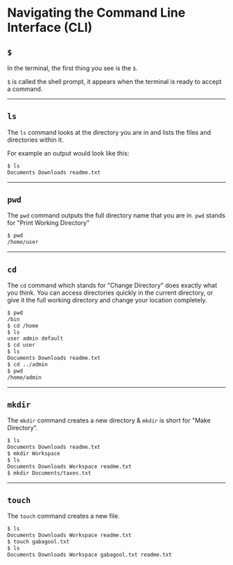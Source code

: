 # Navigating the Command Line Interface (CLI)

## `$`

In the terminal, the first thing you see is the `$`.

`$` is called the shell prompt, it appears when the terminal is ready to accept a command.

---

## `ls`

The `ls` command looks at the directory you are in and lists the files and directories within it.

For example an output would look like this:
```bash
$ ls
Documents Downloads readme.txt 
```

---

## `pwd`

The `pwd` command outputs the full directory name that you are in. `pwd` stands for "Print Working Directory"

```bash
$ pwd
/home/user
```

---

## `cd`

The `cd` command which stands for "Change Directory" does exactly what you think. You can access directories quickly in the current directory, or give it the full working directory and change your location completely. 

```bash
$ pwd
/bin
$ cd /home
$ ls
user admin default
$ cd user
$ ls 
Documents Downloads readme.txt 
$ cd ../admin
$ pwd 
/home/admin
```

---

## `mkdir`

The `mkdir` command creates a new directory & `mkdir` is short for "Make Directory".

```bash
$ ls
Documents Downloads readme.txt
$ mkdir Workspace
$ ls
Documents Downloads Workspace readme.txt
$ mkdir Documents/taxes.txt
```

---

## `touch`

The `touch` command creates a new file.

```bash
$ ls
Documents Downloads Workspace readme.txt
$ touch gabagool.txt
$ ls
Documents Downloads Workspace gabagool.txt readme.txt
```